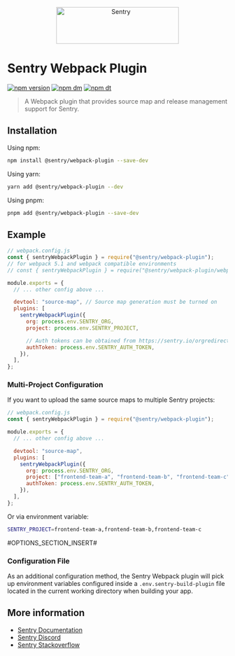 <p align="center">
  <a href="https://sentry.io/?utm_source=github&utm_medium=logo" target="_blank">
    <img src="https://sentry-brand.storage.googleapis.com/sentry-wordmark-dark-280x84.png" alt="Sentry" width="280" height="84">
  </a>
</p>

# Sentry Webpack Plugin

[![npm version](https://img.shields.io/npm/v/@sentry/webpack-plugin.svg)](https://www.npmjs.com/package/@sentry/webpack-plugin)
[![npm dm](https://img.shields.io/npm/dm/@sentry/webpack-plugin.svg)](https://www.npmjs.com/package/@sentry/webpack-plugin)
[![npm dt](https://img.shields.io/npm/dt/@sentry/webpack-plugin.svg)](https://www.npmjs.com/package/@sentry/webpack-plugin)

> A Webpack plugin that provides source map and release management support for Sentry.

## Installation

Using npm:

```bash
npm install @sentry/webpack-plugin --save-dev
```

Using yarn:

```bash
yarn add @sentry/webpack-plugin --dev
```

Using pnpm:

```bash
pnpm add @sentry/webpack-plugin --save-dev
```

## Example

```js
// webpack.config.js
const { sentryWebpackPlugin } = require("@sentry/webpack-plugin");
// for webpack 5.1 and webpack compatible environments
// const { sentryWebpackPlugin } = require("@sentry/webpack-plugin/webpack5");

module.exports = {
  // ... other config above ...

  devtool: "source-map", // Source map generation must be turned on
  plugins: [
    sentryWebpackPlugin({
      org: process.env.SENTRY_ORG,
      project: process.env.SENTRY_PROJECT,

      // Auth tokens can be obtained from https://sentry.io/orgredirect/organizations/:orgslug/settings/auth-tokens/
      authToken: process.env.SENTRY_AUTH_TOKEN,
    }),
  ],
};
```

### Multi-Project Configuration

If you want to upload the same source maps to multiple Sentry projects:

```js
// webpack.config.js
const { sentryWebpackPlugin } = require("@sentry/webpack-plugin");

module.exports = {
  // ... other config above ...

  devtool: "source-map",
  plugins: [
    sentryWebpackPlugin({
      org: process.env.SENTRY_ORG,
      project: ["frontend-team-a", "frontend-team-b", "frontend-team-c"],
      authToken: process.env.SENTRY_AUTH_TOKEN,
    }),
  ],
};
```

Or via environment variable:

```bash
SENTRY_PROJECT=frontend-team-a,frontend-team-b,frontend-team-c
```

#OPTIONS_SECTION_INSERT#

### Configuration File

As an additional configuration method, the Sentry Webpack plugin will pick up environment variables configured inside a `.env.sentry-build-plugin` file located in the current working directory when building your app.

## More information

- [Sentry Documentation](https://docs.sentry.io/quickstart/)
- [Sentry Discord](https://discord.gg/Ww9hbqr)
- [Sentry Stackoverflow](http://stackoverflow.com/questions/tagged/sentry)
